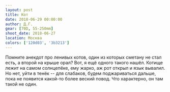 ```yaml
---
layout: post
title: Кот
date: 2018-06-29 00:00:00
author: Д.Г.
gear: [70D, 55-250mm]
shoot_date: 2018-06-27
location: Москва
colors: ['120d03', '3b3213']
---
```

Помните анекдот про ленивых котов, один из которых сметану не стал есть, а второй на крыше орал? Вот, я ещё одного такого нашёл. Котище лежит на самом солнцепёке, ему жарко, аж рот открыл и язык вывалил. Но нет, уйти в тенёк -- для слабаков, будем поджариваться дальше, пока не появится какой-то более веский повод. Что характерно, он там такой не один.
